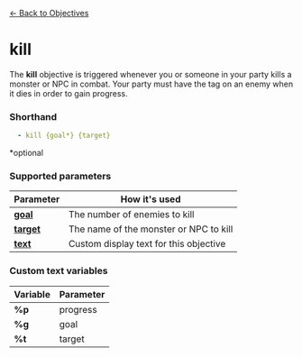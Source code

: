 [← Back to Objectives](index.md)

# kill

The **kill** objective is triggered whenever you or someone in your party kills a monster or NPC in combat. Your party must have the tag on an enemy when it dies in order to gain progress.

### Shorthand

```yaml
  - kill {goal*} {target}
```

*optional

### Supported parameters

|Parameter|How it's used
|-|-
|**[goal](../parameters/goal.md)**|The number of enemies to kill
|**[target](../parameters/target.md)**|The name of the monster or NPC to kill
|**[text](../parameters/text.md)**|Custom display text for this objective

### Custom text variables

|Variable|Parameter
|-|-
|**%p**|progress
|**%g**|goal
|**%t**|target